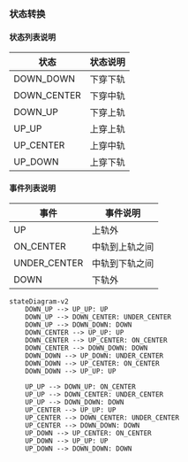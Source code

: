 

### 状态转换
#### 状态列表说明
| 状态          | 状态说明 |
|-------------|------|
| DOWN_DOWN   | 下穿下轨 |
| DOWN_CENTER | 下穿中轨 |
| DOWN_UP     | 下穿上轨 |
| UP_UP       | 上穿上轨 |
| UP_CENTER   | 上穿中轨 |
| UP_DOWN     | 上穿下轨 |
#### 事件列表说明
| 事件           | 事件说明    |
|--------------|---------|
| UP           | 上轨外     |
| ON_CENTER    | 中轨到上轨之间 |
| UNDER_CENTER | 中轨到下轨之间 |
| DOWN         | 下轨外     |
```mermaid
stateDiagram-v2
    DOWN_UP --> UP_UP: UP
    DOWN_UP --> DOWN_CENTER: UNDER_CENTER
    DOWN_UP --> DOWN_DOWN: DOWN
    DOWN_CENTER --> UP_UP: UP
    DOWN_CENTER --> UP_CENTER: ON_CENTER
    DOWN_CENTER --> DOWN_DOWN: DOWN
    DOWN_DOWN --> UP_DOWN: UNDER_CENTER
    DOWN_DOWN --> UP_CENTER: ON_CENTER
    DOWN_DOWN --> UP_UP: UP
    
    UP_UP --> DOWN_UP: ON_CENTER
    UP_UP --> DOWN_CENTER: UNDER_CENTER
    UP_UP --> DOWN_DOWN: DOWN
    UP_CENTER --> UP_UP: UP
    UP_CENTER --> DOWN_CENTER: UNDER_CENTER
    UP_CENTER --> DOWN_DOWN: DOWN
    UP_DOWN --> UP_CENTER: ON_CENTER
    UP_DOWN --> UP_UP: UP
    UP_DOWN --> DOWN_DOWN: DOWN
    

```